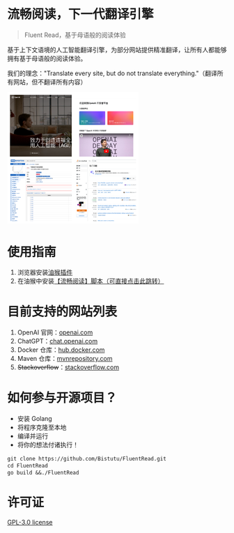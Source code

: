 # 流畅阅读，下一代翻译引擎
> Fluent Read，基于母语般的阅读体验
>

基于上下文语境的人工智能翻译引擎，为部分网站提供精准翻译，让所有人都能够拥有基于母语般的阅读体验。

我们的理念："Translate every site, but do not translate everything."（翻译所有网站，但不翻译所有内容）

<img src="./misc/images/sample-1.png" alt="image-20231008190713343" style="width: 60%; max-width: 100%;">

# 使用指南

1. 浏览器安装[油猴插件](www.tampermonkey.net)
2. 在油猴中安装[【流畅阅读】脚本（可直接点击此跳转）](https://greasyfork.org/zh-CN/scripts/482986-%E6%B5%81%E7%95%85%E9%98%85%E8%AF%BB)

# 目前支持的网站列表

1. OpenAI 官网：[openai.com](https://openai.com/)
2. ChatGPT：[chat.openai.com](https://chat.openai.com/)
2. Docker 仓库：[hub.docker.com](https://hub.docker.com)
2. Maven 仓库：[mvnrepository.com](https://mvnrepository.com/)
3. ~~Stackoverflow~~：[stackoverflow.com](https://stackoverflow.com/)

# 如何参与开源项目？

- 安装 Golang
- 将程序克隆至本地
- 编译并运行
- 将你的想法付诸执行！

```shell
git clone https://github.com/Bistutu/FluentRead.git
cd FluentRead
go build &&./FluentRead
```

# 许可证

[GPL-3.0 license](https://github.com/Bistutu/FluentRead#)




